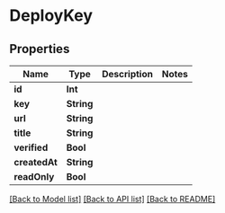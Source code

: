 # DeployKey

## Properties
Name | Type | Description | Notes
------------ | ------------- | ------------- | -------------
**id** | **Int** |  | 
**key** | **String** |  | 
**url** | **String** |  | 
**title** | **String** |  | 
**verified** | **Bool** |  | 
**createdAt** | **String** |  | 
**readOnly** | **Bool** |  | 

[[Back to Model list]](../README.md#documentation-for-models) [[Back to API list]](../README.md#documentation-for-api-endpoints) [[Back to README]](../README.md)


